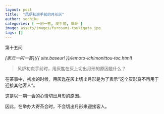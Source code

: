 ```yaml
---
layout: post
title:  "风炉初炭手前的月形灰"
author: sochiku
categories: [ 一问一答, 炭手前, 風炉 ]
image: assets/images/furosumi-tsukigata.jpg
tags: []
---
```


第十五问

*[家元一问一答]({{ site.baseurl }}/iemoto-ichimonittou-toc.html)*

> 风炉初炭手前时，用灰匙在灰上切出月形的原因是什么？

在茶事中，初炭的时候，用灰匙在灰上切出月形是为了表示“这个灰形将不再用于迎接其他客人”。

这是以一期一会的心情切出月形的原因。

因此，在举办大寄茶会时，不会切出月形来迎接客人。
